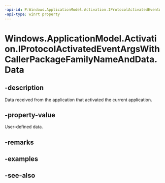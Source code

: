 ```yaml
---
-api-id: P:Windows.ApplicationModel.Activation.IProtocolActivatedEventArgsWithCallerPackageFamilyNameAndData.Data
-api-type: winrt property
---
```


<!-- Property syntax
public Windows.Foundation.Collections.ValueSet Data { get; }
-->

# Windows.ApplicationModel.Activation.IProtocolActivatedEventArgsWithCallerPackageFamilyNameAndData.Data

## -description
Data received from the application that activated the current application.

## -property-value
User-defined data.

## -remarks

## -examples

## -see-also
